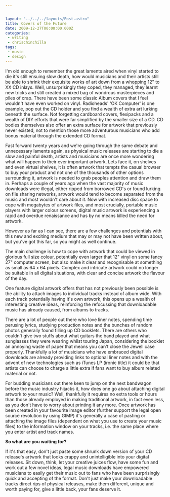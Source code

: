 ```yaml
---


layout: "../../../layouts/Post.astro"
title: Covers of the Future
date: 2009-12-27T00:00:00.000Z
categories:
 - writing
 - chrischinchilla
tags: 
 - music 
 - design
---
```


I'm old enough to remember the great laments aired when vinyl started to die it's still ensuing slow death, how would musicians and their artists still be able to shrink their exquisite works of art down from a whopping 12" to XX CD inlays. Well, unsurprisingly they coped, they managed, they learnt new tricks and still created a mixed bag of wondrous masterpieces and piles of crap. There have been some classic Album covers that I feel wouldn't have even worked on vinyl. Radioheads' 'OK Computer' is one example, pop out the CD holder and you find a wealth of extra art lurking beneath the surface. Not forgetting cardboard covers, flexipacks and a wealth of DIY efforts that were far simplified by the smaller size of a CD. CD bodies themselves also offer an extra surface for artwork that previously never existed, not to mention those more adventurous musicians who add bonus material through the extended CD format.

Fast forward twenty years and we're going through the same debate and unnecessary laments again, as physical music releases are starting to die a slow and painful death, artists and musicians are once more wondering what will happen to their ever important artwork. Lets face it, on shelves and even virtual shelves, it is often artwork that tempts the casual browser to buy your product and not one of the thousands of other options surrounding it, artwork is needed to grab peoples attention and draw them in. Perhaps a couple of years ago when the vast majority of music downloads were illegal, either ripped from borrowed CD's or found lurking on file sharing networks, artwork would tend to become separated from the music and most wouldn't care about it. Now with increased disc space to cope with megabytes of artwork files, and most crucially, portable music players with larger colour screens, digital music artwork is experiencing a rapid and overdue renaissance and has by no means killed the need for artwork.

However as far as I can see, there are a few challenges and potentials with this new and exciting medium that may or may not have been written about, but you've got this far, so you might as well continue.

The main challenge is how to cope with artwork that could be viewed in glorious full size colour, potentially even larger that 12" vinyl on some fancy 27" computer screen, but also make it clear and recognisable at something as small as 64 x 64 pixels. Complex and intricate artwork could no longer be suitable in all digital situations, with clear and concise artwork the flavour of the day.

One feature digital artwork offers that has not previously been possible is the ability to attach images to individual tracks instead of album wide. With each track potentially having it's own artwork, this opens up a wealth of interesting creative ideas, reinforcing the refocussing that downloadable music has already caused, from albums to tracks.

There are a lot of people out there who love liner notes, spending time perusing lyrics, studying production notes and the bunches of random photos generally found filling up CD booklets. There are others who couldn't give two stuffs about what guitars the band played and what sunglasses they were wearing whilst touring Japan, considering the booklet an annoying waste of paper that means you can't close the Jewell case properly. Thankfully a lot of musicians who have embraced digital downloads are already providing links to optional liner notes and with the advent of new technologies such as iTunes LP (ironic title) it could be that artists can choose to charge a little extra if fans want to buy album related material or not.

For budding musicians out there keen to jump on the next bandwagon before the music industry hijacks it, how does one go about attaching digital artwork to your music? Well, thankfully it requires no extra tools or hours than those already employed in making traditional artwork, in fact even less, as you don't have to worry about printing it any more. Once artwork has been created in your favourite image editor (further support the legal open source revolution by using GIMP) it's generally a case of pasting or attaching the image files (dependent on what you use to create your music files) to the information window on your tracks, i.e. the same place where you enter artist and track names.

**So what are you waiting for?**

If it's that easy, don't just paste some shrunk down version of your CD release's artwork that looks crappy and unintelligible into your digital releases. Sit down, think, let your creative juices flow, have some fun and work out a few novel ideas, legal music downloads have empowered musicians to easily get their music out to fans who have been surprisingly quick and accepting of the format. Don't just make your downloadable tracks direct rips of physical releases, make them different, unique and worth paying for, give a little back, your fans deserve it.
